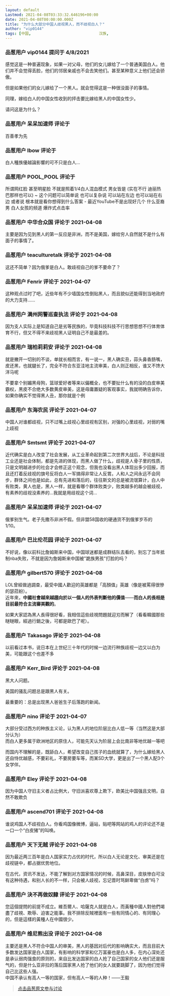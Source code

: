 ```yaml
---
layout: default
Lastmod: 2021-04-08T03:33:32.646196+00:00
date: 2021-04-08T00:00:00.000Z
title: "为什么大部分中国人歧视黑人，而不歧视白人？"
author: "vip0144"
tags: [中国,								汉族,								洋人]
---
```



### 品葱用户 **vip0144** 提问于 4/8/2021
    
感觉这是一种普遍现象，如果一对父母，他们的女儿嫁给了一个普通美国白人。他们并不会觉得丢脸，他们的邻居亲戚也不会去笑他们。甚至某种意义上他们还会骄傲。  
  
但是如果他们的女儿嫁给了一个黑人。就会觉得这是一种很没面子的事情。  
  
同理，嫁给白人的中国女性收到的抨击要比嫁给黑人的中国女性少。  
  
请问这是为什么？
    
                

### 品葱用户 **呆呆加速师** 评论于 
        
百善孝为先
        
                

### 品葱用户 **lbow** 评论于 
        
白人種族優越論影響的可不只是白人…
        
                

### 品葱用户 **POOL_POOL** 评论于 
        
所谓网红脸 甚至明星脸 不就是照着1/4白人混血模式 男女皆是 (实在不行 迪丽热巴那样也可以) ~ 这个问题可以简单说 也可以复杂说 可以站在左边 也可以站在右边 或者说 根本就是看你想得到什么答案 - 最近YouTube不是出现好几个 什么亚裔男 白人女孩的频道 爆炸式点击率
        
                

### 品葱用户 **中华合众国** 评论于 2021-04-08
        
主要是因为见到黑人的第一反应是非洲，而不是美国，嫁给穷人自然就不是什么有面子的事情了。
        
                

### 品葱用户 **teaculturetalk** 评论于 2021-04-08
        
这还不简单？因为俄爹是白人。敢歧视自己的爹不要命了？
        
                

### 品葱用户 **Fenrir** 评论于 2021-04-07
        
这种观点过时了吧，近些年有不少墙国女性倒贴黑人，而且貌似还能得到当地政府的大力支持……
        
                

### 品葱用户 **满州网警巡查执法** 评论于 2021-04-08
        
因为支人实际上是知道自己是劣等民族的，毕竟科技科技不行思想思想不行体育体育不行，但又不得不来歧视黑人证明自己不是最差的。
        
                

### 品葱用户 **瑞柏莉莉安** 评论于 2021-04-08
        
就是撇开一切别的不谈，单就长相而言，有一说一，黑人确实丑，蒜头鼻香肠嘴，皮还黑，也就腿长了，完全不符合东亚洼地主流审美，白人则正相反，谁又不馋大洋马呢  
  
不要拿个别媚黑母狗，篮球爱好者等来以偏概全，也不要扯什么有的没的白皮审美霸权，黑皮不合绝大多数黄皮审美，这是毋庸置疑的客观事实，我就明确告诉你，如果你确实不觉得黑人丑，那你就是个例
        
                

### 品葱用户 **东海农民** 评论于 2021-04-07
        
中国人对谁都歧视，只不过嘴上歧视心里歧视有区别，对强的心里歧视，对弱的嘴上歧视
        
                

### 品葱用户 **Smtsmt** 评论于 2021-04-07
        
近代确实是白人改变了社会发展，从工业革命起到第二次世界大战后，不论是科技工业还是社会体制，都是先进的体现，而黑人做了什么，歧视是人骨子里的性质，只是文明越进步的社会才会修正这个观念，但我也没看出黑人体现出多少回报，而且还打着反歧视的旗号反将白人一军搞得非常让人反胃。人和人之间永远不会同步，群体之间也是如此，总有先进和落后的，往往斯文的总是被流氓算计，白人中有败类，黄人也是，黑人一样，就是看哪个群体败类少，败类越多的越会被歧视，有素养的歧视没素养的…我就是用歧视这个词…
        
                

### 品葱用户 **呆呆加速师** 评论于 2021-04-07
        
俄爹别生气。老子先撒币非洲不假。但非盟58国收的硬通货不到俄爹岁币的1/10。
        
                

### 品葱用户 **巴比伦花园** 评论于 2021-04-07
        
不好说，像以前科比詹姆斯来中国，中国球迷都是成群结队去看的，别忘了当年抵制nba失败，不就是因为詹姆斯来中国被"跪族男孩"打脸的吗？
        
                

### 品葱用户 **gilbert570** 评论于 2021-04-08
        
LOL曾經做過調查，最受中國人歡迎的英雄都是「高顏值」英雄（像是被罵得很慘的瑟菈紛）。  
近年來，**中國社會越來越趨向於以一個人的外表判斷他的價值**——**而白人的長相是目前最符合主流審美觀的**。  
  
如果大家認為黑人長得很好看，我相信這些歧視問題就迎刃而解了（看看韓國那些瞇瞇眼，經過行銷之後，可都是歐巴了呢）。
        
                

### 品葱用户 **Takasago** 评论于 2021-04-08
        
以前看过本书，说日本在上世纪三十年代的时候一边流行种族歧视一边又以白为美，可能跟这个也差不多
        
                

### 品葱用户 **Kerr_Bird** 评论于 2021-04-08
        
黑大人问题。  
  
美国的骚乱问题总是跟黑人有关。  
  
最重要的：总是出现黑人爸爸生子后落跑的新闻。
        
                

### 品葱用户 **nino** 评论于 2021-04-07
        
大部分受过西方的种族主义论，认为黑人的地位阶层比白人低一等（当然这是大部分认为）  
而白人更多属于欧洲地区的原住人，可能先天认为阶层上会比南非等地优越一等吧  
  
而国内不理解的是，既舔白人，希望改变自己孩子的血统就算了，为什么嫁给黑人还自恃优越感，不要彩礼，不要房要车等，而某SD大学，更是出了一个黑人配3个女学伴。
        
                

### 品葱用户 **Eley** 评论于 2021-04-08
        
因为中国人守旧主义者占比例大，守旧派喜欢尊上欺下，欧美比中国强且文明，自然不敢欺负
        
                

### 品葱用户 **ascend701** 评论于 2021-04-08
        
谁说鸡国人不歧视白人。你看鸡国像微博，逼站，贴吧等网站的鸡人的评论还不是一口一个“白皮猪”的叫唤。
        
                

### 品葱用户 **天下无贼** 评论于 2021-04-08
        
因为最近两三百年是白人国家实力占优的时代，所以白人无论是文化、审美还是在歧视链中，都占据优势地位。  
  
在古代，资讯不发达，不能了解到对方国家情况的时候，高鼻深目，皮肤惨白可没有这种待遇，和别人长的不一样，只会被人歧视，忘记晋时骂鲜卑做“白虏”吗？
        
                

### 品葱用户 **決不再做奴隸** 评论于 2021-04-08
        
您這個提問的前提不成立。維吾爾人、哈薩克人就是白人，而黃種中國人對他們竭盡了歧視、欺辱、迫害之能事。我不排除反賊裡面有一些有同情心的、有同理心的，但是這樣的黃種人在中國很少。
        
                

### 品葱用户 **维尼熊出没** 评论于 2021-04-08
        
主要还是黑人不符合中国人的审美，黑人的基因对后代的影响确实大，而且目前大多数发达国家是白人国家，有影响的科学家和亿万富豪也是白人多，在内心深处还是承认弱肉强食的原则的，来自比发达国家的白人抢了自己国家的女人他们还是服气的，但是什么亚非拉的落后国家黑人抢了他们的女人就要跳脚了，因为他们觉得自己比这些人强。  
中国不承认有高人一等的国家，但有高人一等的人种！——王毅
        
                





> [点击品葱原文参与讨论](https://pincong.rocks/question/37784)

